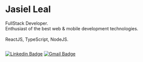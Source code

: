 # Jasiel Leal
FullStack Developer. <br/>
Enthusiast of the best web & mobile development technologies.<br/>
<br/>
ReactJS, TypeScript, NodeJS.

##

[![Linkedin Badge](https://img.shields.io/badge/-Jasiel%20Leal-7755BE?style=flat-square&logo=Linkedin&logoColor=white&link=https://https://www.linkedin.com/in/jasiel-leal-0781b9284/)](https://www.linkedin.com/in/jasiel-leal-0781b9284/) 
[![Gmail Badge](https://img.shields.io/badge/-jasieloficial@hotmail.com-7755BE?style=flat-square&logo=Gmail&logoColor=white&link=mailto:jasieloficial@hotmail.com)](mailto:jasieloficial@hotmail.com)









